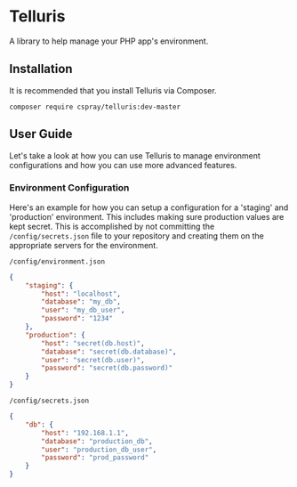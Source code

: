 # Telluris

A library to help manage your PHP app's environment.

## Installation

It is recommended that you install Telluris via Composer.

```shell
composer require cspray/telluris:dev-master
```

## User Guide

Let's take a look at how you can use Telluris to manage environment configurations and how you can use more advanced features.

### Environment Configuration

Here's an example for how you can setup a configuration for a 'staging' and 'production' environment. This includes making 
sure production values are kept secret. This is accomplished by not committing the `/config/secrets.json` file to your 
repository and creating them on the appropriate servers for the environment.

```
/config/environment.json
```

```json
{
    "staging": {
        "host": "localhost",
        "database": "my_db",
        "user": "my_db_user",
        "password": "1234"
    },
    "production": {
        "host": "secret(db.host)",
        "database": "secret(db.database)",
        "user": "secret(db.user)",
        "password": "secret(db.password)"
    }
}
```

```
/config/secrets.json
```

```json
{
    "db": {
        "host": "192.168.1.1",
        "database": "production_db",
        "user": "production_db_user",
        "password": "prod_password"
    }
}
```
